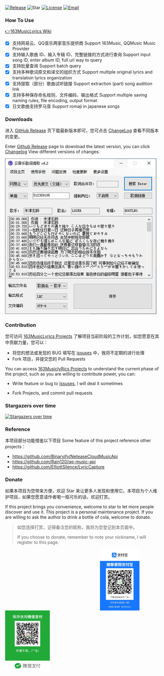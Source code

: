 [![Release](https://img.shields.io/github/v/release/jitwxs/163MusicLyrics.svg)](https://github.com/jitwxs/163MusicLyrics/releases)
![Star](https://badgen.net/github/stars/jitwxs/163MusicLyrics)
[![License](https://img.shields.io/badge/License-Apache%202.0-blue.svg)](https://opensource.org/licenses/Apache-2.0)
[![Email](https://img.shields.io/badge/Email-jitwxs%40foxmail.com-brightgreen)](#)

### How To Use

[👉163MusicLyrics Wiki](https://github.com/jitwxs/163MusicLyrics/wiki)

- [x] 支持网易云、QQ音乐两家音乐提供商 Support 163Music, QQMusic Music Provider
- [x] 支持输入歌曲 ID、输入专辑 ID、完整链接的方式进行查询 Support input song ID, enter album ID, full url way to query
- [x] 支持批量查询 Support batch query
- [x] 支持多种歌词原文和译文的组织方式 Support multiple original lyrics and translation lyrics organization
- [x] 支持提取（部分）歌曲试听链接 Support extraction (part) song audition link
- [x] 支持多种保存命名规则、文件编码、输出格式 Support multiple saving naming rules, file encoding, output format
- [x] 日文歌曲支持罗马音 Support romaji in japanese songs

### Downloads

进入 [GitHub Release](https://github.com/jitwxs/163MusicLyrics/releases) 页下载最新版本即可，您可点击 [ChangeLog](https://github.com/jitwxs/163MusicLyrics/wiki/ChangeLog) 查看不同版本的变更。

Enter [Github Release](https://github.com/jitwxs/163musiclyrics/releses) page to download the latest version, you can click [Changelog](https://github.com/jitwxs/163musiclyrics/wiki/changelog) View different versions of changes.

![screenshot](./images/latest_version.png)

### Contribution

您可访问 [163MusicLyrics Projects](https://github.com/users/jitwxs/projects/1) 了解项目当前阶段的工作计划，如您愿意在其中贡献力量，您可以：

- 将您的想法或发现的 BUG 填写在 [issuses](https://github.com/jitwxs/163MusicLyrics/issues) 中，我将不定期的进行处理
- Fork 项目，并提交您的 Pull Requests

You can access [163MusiclyRics Projects](https://github.com/Users/jitwxs/projects/1) to understand the current phase of the project, such as you are willing to contribute power, you can:

- Write feature or bug to [Issuses](https://github.com/jitwxs/163musiclyrics/issues), I will deal it sometimes

- Fork Projects, and commit pull requests

### Stargazers over time 

[![Stargazers over time](https://starchart.cc/jitwxs/163MusicLyrics.svg)](https://starchart.cc/jitwxs/163MusicLyrics) 

### Reference

本项目部分功能借鉴以下项目 Some feature of this project reference other projects：

- https://github.com/Binaryify/NeteaseCloudMusicApi
- https://github.com/Rain120/qq-music-api
- https://github.com/ElliottSilence/LyricCapture

### Donate

如果本项目为您带来方便，欢迎 Star 来让更多人发现和使用它。本项目为个人维护项目，如果您愿意请作者喝一瓶可乐的话，欢迎打赏。

If this project brings you convenience, welcome to star to let more people discover and use it. This project is a personal maintenance project. If you are willing to ask the author to drink a bottle of cola, welcome to donate.

>如您选择打赏，记得备注您的昵称，我将为您登记到本页面中。
>
>If you choose to donate, remember to note your nickname, I will register to this page.



<div align="center">
    <img src="./images/alipay_donate.jpg" height="200" style="float:left;margin-right:20px;margin-left: 310px">
    <img src="./images/wechat_donate.jpg" height="200" style="float:left">
</div> 
